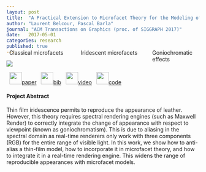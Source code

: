 ```yaml
---
layout: post
title:  "A Practical Extension to Microfacet Theory for the Modeling of Varying Iridescence"
author: "Laurent Belcour, Pascal Barla"
journal: "ACM Transactions on Graphics (proc. of SIGGRAPH 2017)"
date:   2017-05-01
categories: research
published: true
---
```


<img src="{{ site.url | append: site.baseurl }}/data/images/brdf-thin-film-header.png" />
<div style="position:relative;width:100%;">
    <span style="position:absolute;z-index:1;margin:0px;top:-34pt;left:1.5%;">Classical microfacets</span>
    <span style="position:absolute;z-index:1;margin:0px;top:-34pt;left:38.5%;">Iridescent microfacets</span>
    <span style="position:absolute;z-index:1;margin:0px;top:-34pt;left:75.5%;">Goniochromatic effects</span>
</div>
 
<span>&nbsp;
<a href="https://hal.inria.fr/hal-01518344/document"><img src="{{ site.url | append: site.baseurl }}/data/images/icon_pdf.png" height="32px">paper</a> &nbsp;
<a href="https://hal.inria.fr/hal-01518344/bibtex"><img src="{{ site.url | append: site.baseurl }}/data/images/icon_latex.png" height="32px">bib</a> &nbsp;
<a href="https://youtu.be/4nKb9hRYbPA">
<img src="{{ site.url | append: site.baseurl }}/data/images/icon_video.png" height="32px">video</a> &nbsp;
<a href="https://hal.inria.fr/hal-01518344v2/file/supplemental-code%20%282%29.zip">
<img src="{{ site.url | append: site.baseurl }}/data/images/icon_zip.png" height="32px">code</a>
</span><br />


<h4>Project Abstract</h4>

Thin film iridescence permits to reproduce the appearance of leather. However, this theory requires spectral rendering engines (such as Maxwell Render) to correctly integrate the change of appearance with respect to viewpoint (known as goniochromatism). This is due to aliasing in the spectral domain as real-time renderers only work with three components (RGB) for the entire range of visible light. In this work, we show how to anti-alias a thin-film model, how to incorporate it in microfacet theory, and how to integrate it in a real-time rendering engine. This widens the range of reproducible appearances with microfacet models.
